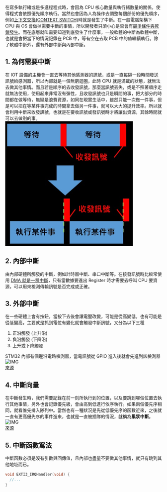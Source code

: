 在寫多執行緒或是多進程程式時，會因為 CPU 核心數量與執行緒數量的關係，使得程式會依照優先順序執行。當然也會因為人為操作去調整每個部份的優先順序，例如[上下文交換(CONTEXT SWITCH)](https://github.com/JrPhy/Multiple_Thread/blob/main/%E4%B8%8A%E4%B8%8B%E6%96%87%E4%BA%A4%E6%8F%9B%E8%88%87%E5%8E%9F%E5%AD%90%E6%93%8D%E4%BD%9C.md)時就是發生了中斷。在一般電腦架構下 CPU 與 OS 會做掉需要中斷的事情，所以開發者只須小心是否會有[競爭條件與死鎖發生](https://github.com/JrPhy/Multiple_Thread/blob/main/%E7%AB%B6%E7%88%AD%E6%A2%9D%E4%BB%B6%E8%88%87%E9%8E%96.md)。而在底層就叫需要知道到底發生了什麼事，一般軟體的中斷為軟體中斷，也就是會把當下的情況記錄在 PCB 中，等有空在去取 PCB 中的值繼續執行。除了軟體中斷外，還有外部中斷與內部中斷。

## 1. 為何需要中斷
在 IOT 設備的主機會一直去等待其他感測器的訊號，或是一直每隔一段時間發送訊號給感測器，所以內部就是一個無窮迴圈，此時 CPU 就是滿載的狀態，就無法去做其他事情。而且若是順序的去收發訊號，那麼當訊號丟失，或是不照著順序走就無法使用，使用起來非常沒有彈性，且收發訊號也只是瞬間的事，把大部分的時間都在做等待，無疑是浪費資源，如同在現實生活中，雖然只能一次做一件事，但是可以把在等某件事完成的時間拿去做另一件事，就可以大大的提升效率。所以就會利用中斷來收發訊號，也就是在要收訊號或發訊號時才將讓出資源，其餘時間就可以去做別的事。
![IMG](https://github.com/JrPhy/Firmware/blob/main/pic/ISR.jpg)

## 2. 內部中斷
由內部硬體所觸發的中斷，例如計時器中斷、串口中斷等。在接發訊號時比較常使用 [DMA 就是一種中斷](https://www.cnblogs.com/zhangshenghui/p/5340483.html)，只有當數據要進出 Register 時才需要去呼叫 CPU 要資源，可以用來檢測傳輸訊號是否完成或正確。

## 3. 外部中斷
在一些硬體上會有按鈕，當按下去後會讓電壓改變，可能是從高變低，也有可能是從低變高，主要就是抓到電位有變化就會觸發中斷訊號，又分為以下三種
1. 正沿觸發 (上升沿)
2. 負沿觸發 (下降沿)
3. 上升或下降觸發

STM32 內部有個邊沿電路檢測器，當電訊號從 GPIO 進入後就會先進到該檢測器
![IMG](https://i.loli.net/2019/07/18/5d305d1ee535277097.png)\
[來源](https://www.cnblogs.com/luoxiao23/p/11209630.html)

## 4. 中斷向量
在中斷發生時，我們需要記錄在前一刻所執行到的位置，以及要跳到哪個位置去執行其他事情，另外也會記錄優先級，會由高到低進行依序執行。如果兩個優先序相同，就看誰先排入隊列中。當然也有一種狀況是先從低優先序的函數近來，之後就一直有更高優先序的事件進來，也就是一直被插隊的情況，就稱為**巢狀中斷**。\
![IMG](https://letanphuc.net/content/images/size/w2000/2024/03/figure_2_nested_interrupt.jpg)\
[來源](https://letanphuc.net/2015/03/stm32f0-tutorial-3-external-interrupts/)

## 5. 中斷函數寫法
中斷函數必須是沒有引數與回傳值，且內部也盡量不要做其他事情，就只有跳到其他地址而已。
```C
void EXTI3_IRQHandler(void) {
  //...
}
```
